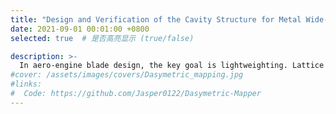 ```yaml
---
title: "Design and Verification of the Cavity Structure for Metal Wide-Chord Fan Blades in Aero-Engines"
date: 2021-09-01 00:01:00 +0800
selected: true  # 是否高亮显示 (true/false)

description: >-
  In aero-engine blade design, the key goal is lightweighting. Lattice structures can be integrated within the structure without altering its shape, thereby achieving lightweighting and enhancing local performance. This project investigates various topological forms of lattice structures and incorporates them into large, highly curved, thin, and lightweight engine blades. My project responsibilities include: Developing different lattice structures using implicit functions and conducting experiments on tensile, compressive, and impact specimens to select the best lattice unit. Extracting the blade's external shell and internal filling regions using grid size control and distance field methods. Employing density-gradient-based mesh refinement techniques to locally refine lattice boundaries for high-precision filling. Removing irrelevant grids in lattice void regions to optimize filling efficiency. Designing lattice fillings for blade components, bird strike panels, and tension-compression experimental parts.
#cover: /assets/images/covers/Dasymetric_mapping.jpg
#links:
#  Code: https://github.com/Jasper0122/Dasymetric-Mapper
---
```




